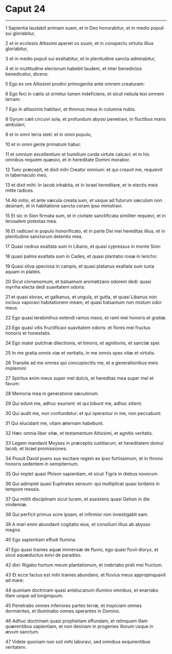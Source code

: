 # Caput 24

***

1 Sapientia laudabit animam suam, et in Deo honorabitur, et in medio populi sui gloriabitur,

2 et in ecclesiis Altissimi aperiet os suum, et in conspectu virtutis illius gloriabitur,

3 et in medio populi sui exaltabitur, et in plenitudine sancta admirabitur,

4 et in multitudine electorum habebit laudem, et inter benedictos benedicetur, dicens:

5 Ego ex ore Altissimi prodivi primogenita ante omnem creaturam:

6 Ego feci in cælis ut oriretur lumen indeficiens, et sicut nebula texi omnem terram:

7 Ego in altissimis habitavi, et thronus meus in columna nubis.

8 Gyrum cæli circuivi sola, et profundum abyssi penetravi, in fluctibus maris ambulavi,

9 et in omni terra steti: et in omni populo,

10 et in omni gente primatum habui:

11 et omnium excellentium et humilium corda virtute calcavi: et in his omnibus requiem quæsivi, et in hereditate Domini morabor.

12 Tunc præcepit, et dixit mihi Creator omnium: et qui creavit me, requievit in tabernaculo meo,

13 et dixit mihi: In Iacob inhabita, et in Israel hereditare, et in electis meis mitte radices.

14 Ab initio, et ante sæcula creata sum, et usque ad futurum sæculum non desinam, et in habitatione sancta coram ipso ministravi.

15 Et sic in Sion firmata sum, et in civitate sanctificata similiter requievi, et in Ierusalem potestas mea.

16 Et radicavi in populo honorificato, et in parte Dei mei hereditas illius, et in plenitudine sanctorum detentio mea.

17 Quasi cedrus exaltata sum in Libano, et quasi cypressus in monte Sion:

18 quasi palma exaltata sum in Cades, et quasi plantatio rosæ in Iericho:

19 Quasi oliva speciosa in campis, et quasi platanus exaltata sum iuxta aquam in plateis.

20 Sicut cinnamomum, et balsamum aromatizans odorem dedi: quasi myrrha electa dedi suavitatem odoris:

21 et quasi storax, et galbanus, et ungula, et gutta, et quasi Libanus non incisus vaporavi habitationem meam, et quasi balsamum non mistum odor meus.

22 Ego quasi terebinthus extendi ramos meos, et rami mei honoris et gratiæ.

23 Ego quasi vitis fructificavi suavitatem odoris: et flores mei fructus honoris et honestatis.

24 Ego mater pulchræ dilectionis, et timoris, et agnitionis, et sanctæ spei.

25 In me gratia omnis viæ et veritatis, in me omnis spes vitæ et virtutis.

26 Transite ad me omnes qui concupiscitis me, et a generationibus meis implemini:

27 Spiritus enim meus super mel dulcis, et hereditas mea super mel et favum:

28 Memoria mea in generatione sæculorum.

29 Qui edunt me, adhuc esurient: et qui bibunt me, adhuc sitient.

30 Qui audit me, non confundetur: et qui operantur in me, non peccabunt:

31 Qui elucidant me, vitam æternam habebunt.

32 Hæc omnia liber vitæ, et testamentum Altissimi, et agnitio veritatis.

33 Legem mandavit Moyses in præceptis iustitiarum, et hereditatem domui Iacob, et Israel promissiones.

34 Posuit David puero suo excitare regem ex ipso fortissimum, et in throno honoris sedentem in sempiternum.

35 Qui implet quasi Phison sapientiam, et sicut Tigris in diebus novorum.

36 Qui adimplet quasi Euphrates sensum: qui multiplicat quasi Iordanis in tempore messis.

37 Qui mittit disciplinam sicut lucem, et assistens quasi Gehon in die vindemiæ.

38 Qui perficit primus scire ipsam, et infirmior non investigabit eam.

39 A mari enim abundavit cogitatio eius, et consilium illius ab abysso magna.

40 Ego sapientiam effudi flumina.

41 Ego quasi trames aquæ immensæ de fluvio, ego quasi fluvii dioryx, et sicut aquæductus exivi de paradiso.

42 dixi: Rigabo hortum meum plantationum, et inebriabo prati mei fructum.

43 Et ecce factus est mihi trames abundans, et fluvius meus appropinquavit ad mare:

44 quoniam doctrinam quasi antelucanum illumino omnibus, et enarrabo illam usque ad longinquum.

45 Penetrabo omnes inferiores partes terræ, et inspiciam omnes dormientes, et illuminabo omnes sperantes in Domino.

46 Adhuc doctrinam quasi prophetiam effundam, et relinquam illam quærentibus sapientiam, et non desinam in progenies illorum usque in ævum sanctum.

47 Videte quoniam non soli mihi laboravi, sed omnibus exquirentibus veritatem.

